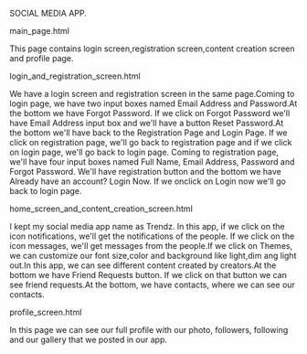 SOCIAL MEDIA APP.

main_page.html

This page contains login screen,registration screen,content creation screen and profile page.


login_and_registration_screen.html

We have a login screen and registration screen in the same page.Coming to login page, we have two input boxes named Email Address and Password.At the bottom we have Forgot Password. If we click on Forgot Password we'll have Email Address input box and we'll have a button Reset Password.At the bottom we'll have back to the Registration Page and Login Page. If we click on registration page, we'll go back to registration page and if we click on login page, we'll go back to login page. Coming to registration page, we'll have four input boxes named Full Name, Email Address, Password and Forgot Password. We'll have registration button and the bottom we have Already have an account? Login Now. If we onclick on Login now we'll go back to login page.


home_screen_and_content_creation_screen.html

I kept my social media app name as Trendz. In this app, if we click on the icon notifications, we'll get the notifications of the people. If we click on the icon messages, we'll get messages from the people.If we click on Themes, we can customize our font size,color and background like light,dim ang light out.In this app, we can see different content created by creators.At the bottom we have Friend Requests button. If we click on that button we can see friend requests.At the bottom, we have contacts, where we can see our contacts.


profile_screen.html

In this page we can see our full profile with our photo, followers, following and our gallery that we posted in our app.
